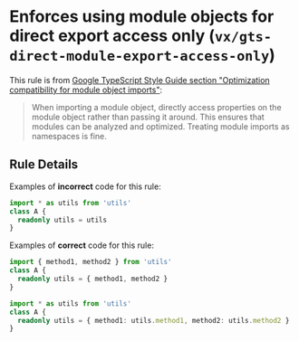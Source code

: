 # Enforces using module objects for direct export access only (`vx/gts-direct-module-export-access-only`)

This rule is from
[Google TypeScript Style Guide section "Optimization compatibility for module object imports"](https://google.github.io/styleguide/tsguide.html#optimization-compatibility-for-module-object-imports):

> When importing a module object, directly access properties on the module
> object rather than passing it around. This ensures that modules can be
> analyzed and optimized. Treating module imports as namespaces is fine.

## Rule Details

Examples of **incorrect** code for this rule:

```ts
import * as utils from 'utils'
class A {
  readonly utils = utils
}
```

Examples of **correct** code for this rule:

```ts
import { method1, method2 } from 'utils'
class A {
  readonly utils = { method1, method2 }
}
```

```ts
import * as utils from 'utils'
class A {
  readonly utils = { method1: utils.method1, method2: utils.method2 }
}
```
